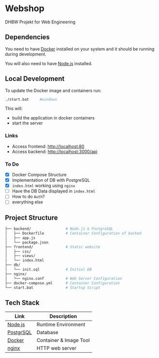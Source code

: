 # Webshop
DHBW Projekt for Web Engineering

## Dependencies

You need to have [Docker](https://www.docker.com/) installed on your system and it should be running during development.

You will also need to have [Node.js](https://nodejs.org/en) installed.

## Local Development

To update the Docker image and containers run:

```bash
./start.bat     #windows
```

This will:
- build the application in docker containers
- start the server

### Links

* Access frontend: [http://localhost:80](http://localhost:80)
* Access backend: [http://localhost:3000/api](http://localhost:3000/api)

### To Do
- [x] Docker Compose Structure
- [x] Implementation of DB with PostgreSQL
- [x] `index.html` working using `nginx`
- [ ] Have the DB Data displayed in `index.html`
- [ ] How to do `Auth`?
- [ ] everything else

## Project Structure

```bash
├── backend/                # Node.js & PostgreSQL
│   ├── Dockerfile          # Container Configuration of backed
│   ├── app.js              
│   └── package.json        
├── frontend/               # Static website
│   ├── css/                
│   ├── views/              
│   └── index.html          
├── db/                     
│   └── init.sql            # Initial DB
├── nginx/                  
│   └── nginx.conf          # Web Server Configuration
├── docker-compose.yml      # Container Configuration
└── start.bat               # Startup Script
```

## Tech Stack
| Link                                     | Description            |
| ---------------------------------------- | ---------------------- |
| [Node.js](https://nodejs.org/en)         | Runtime Environment    |
| [PostgrSQL](https://www.postgresql.org/) | Database               |
| [Docker](https://www.docker.com/)        | Container & Image Tool |
| [nginx](https://nginx.org/)              | HTTP web server        |
